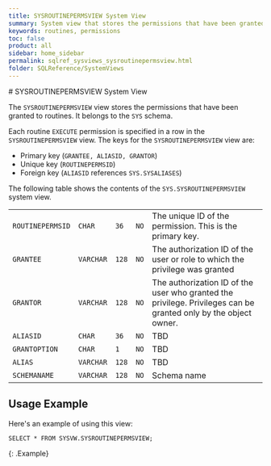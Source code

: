 ```yaml
---
title: SYSROUTINEPERMSVIEW System View
summary: System view that stores the permissions that have been granted to routines
keywords: routines, permissions
toc: false
product: all
sidebar: home_sidebar
permalink: sqlref_sysviews_sysroutinepermsview.html
folder: SQLReference/SystemViews
---
```

<section>
<div class="TopicContent" data-swiftype-index="true" markdown="1">
# SYSROUTINEPERMSVIEW System View

The `SYSROUTINEPERMSVIEW` view stores the permissions that have been
granted to routines. It belongs to the `SYS` schema.

Each routine `EXECUTE` permission is specified in a row in the
`SYSROUTINEPERMSVIEW` view. The keys for the `SYSROUTINEPERMSVIEW` view are:

* Primary key (`GRANTEE, ALIASID, GRANTOR`)
* Unique key (`ROUTINEPERMSID`)
* Foreign key (`ALIASID` references `SYS.SYSALIASES`)

The following table shows the contents of the `SYS.SYSROUTINEPERMSVIEW` system
view.

<table>
    <tbody>
        <tr>
            <td><code>ROUTINEPERMSID</code></td>
            <td><code>CHAR</code></td>
            <td><code>36</code></td>
            <td><code>NO</code></td>
            <td>The unique ID of the permission. This is the primary key.</td>
        </tr>
        <tr>
            <td><code>GRANTEE</code></td>
            <td><code>VARCHAR</code></td>
            <td><code>128</code></td>
            <td><code>NO</code></td>
            <td>The authorization ID of the user or role to which the privilege was granted</td>
        </tr>
        <tr>
            <td><code>GRANTOR</code></td>
            <td><code>VARCHAR</code></td>
            <td><code>128</code></td>
            <td><code>NO</code></td>
            <td>The authorization ID of the user who granted the privilege. Privileges can be granted only by the object owner.</td>
        </tr>
        <tr>
            <td><code>ALIASID</code></td>
            <td><code>CHAR</code></td>
            <td><code>36</code></td>
            <td><code>NO</code></td>
            <td>TBD</td>
        </tr>
        <tr>
            <td><code>GRANTOPTION</code></td>
            <td><code>CHAR</code></td>
            <td><code>1</code></td>
            <td><code>NO</code></td>
            <td>TBD</td>
        </tr>
        <tr>
            <td><code>ALIAS</code></td>
            <td><code>VARCHAR</code></td>
            <td><code>128</code></td>
            <td><code>NO</code></td>
            <td>TBD</td>
        </tr>
        <tr>
            <td><code>SCHEMANAME</code></td>
            <td><code>VARCHAR</code></td>
            <td><code>128</code></td>
            <td><code>NO</code></td>
            <td>Schema name</td>
        </tr>
    </tbody>
</table>

## Usage Example

Here's an example of using this view:

```
SELECT * FROM SYSVW.SYSROUTINEPERMSVIEW;
```
{: .Example}

</div>
</section>
